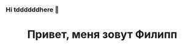 ### Hi tddddddhere 👋

<!--
**filzu/filzu** is a ✨ _special_ ✨ repository because its `README.md` (this file) appears on your GitHub profile.

Here are some ideas to get you started:

- 🔭 I’m currently working on ... dfdff
- 🌱 I’m currently learning ... fv f ff 
- 👯 I’m looking to collaborate on ... ffeffe
- 🤔 I’m looking for help with ...
- 💬 Ask me about ... fe f efe e
- 📫 How to reach me: ...
- 😄 Pronouns: ...
- ⚡ Fun fact: ...
-->

<h1 align="center">Привет, меня зовут Филипп 
